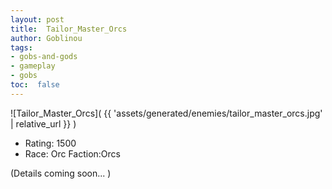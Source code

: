 ```yaml
---
layout: post
title:  Tailor_Master_Orcs
author: Goblinou
tags:
- gobs-and-gods
- gameplay
- gobs
toc:  false
---
```


![Tailor_Master_Orcs]( {{ 'assets/generated/enemies/tailor_master_orcs.jpg' | relative_url }} )
- Rating: 1500
- Race: Orc  Faction:Orcs

(Details coming soon... )